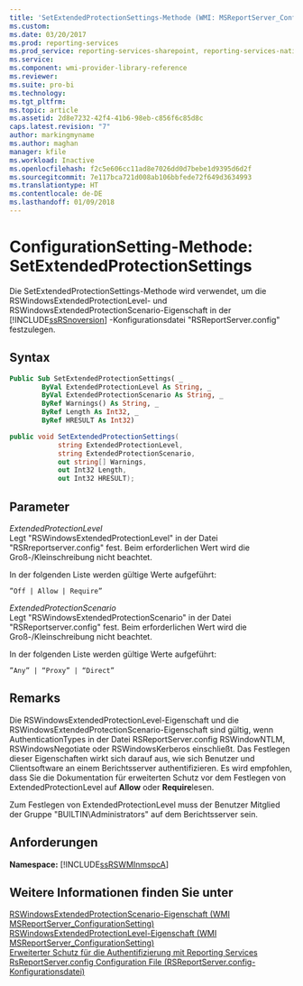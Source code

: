 ```yaml
---
title: 'SetExtendedProtectionSettings-Methode (WMI: MSReportServer_ConfigurationSetting) | Microsoft-Dokumentation'
ms.custom: 
ms.date: 03/20/2017
ms.prod: reporting-services
ms.prod_service: reporting-services-sharepoint, reporting-services-native
ms.service: 
ms.component: wmi-provider-library-reference
ms.reviewer: 
ms.suite: pro-bi
ms.technology: 
ms.tgt_pltfrm: 
ms.topic: article
ms.assetid: 2d8e7232-42f4-41b6-98eb-c856f6c85d8c
caps.latest.revision: "7"
author: markingmyname
ms.author: maghan
manager: kfile
ms.workload: Inactive
ms.openlocfilehash: f2c5e606cc11ad8e7026dd0d7bebe1d9395d6d2f
ms.sourcegitcommit: 7e117bca721d008ab106bbfede72f649d3634993
ms.translationtype: HT
ms.contentlocale: de-DE
ms.lasthandoff: 01/09/2018
---
```

# <a name="configurationsetting-method---setextendedprotectionsettings"></a>ConfigurationSetting-Methode: SetExtendedProtectionSettings
  Die SetExtendedProtectionSettings-Methode wird verwendet, um die RSWindowsExtendedProtectionLevel- und RSWindowsExtendedProtectionScenario-Eigenschaft in der [!INCLUDE[ssRSnoversion](../../includes/ssrsnoversion-md.md)] -Konfigurationsdatei "RSReportServer.config" festzulegen.  
  
## <a name="syntax"></a>Syntax  
  
```vb  
Public Sub SetExtendedProtectionSettings( _  
        ByVal ExtendedProtectionLevel As String, _  
        ByVal ExtendedProtectionScenario As String, _  
        ByRef Warnings() As String, _  
        ByRef Length As Int32, _  
        ByRef HRESULT As Int32)  
```  
  
```csharp  
public void SetExtendedProtectionSettings(  
            string ExtendedProtectionLevel,  
            string ExtendedProtectionScenario,  
            out string[] Warnings,  
            out Int32 Length,  
            out Int32 HRESULT);  
```  
  
## <a name="parameters"></a>Parameter  
 *ExtendedProtectionLevel*  
 Legt "RSWindowsExtendedProtectionLevel" in der Datei "RSRreportserver.config" fest. Beim erforderlichen Wert wird die Groß-/Kleinschreibung nicht beachtet.  
  
 In der folgenden Liste werden gültige Werte aufgeführt:  
  
 `”Off | Allow | Require”`  
  
 *ExtendedProtectionScenario*  
 Legt "RSWindowsExtendedProtectionScenario" in der Datei "RSReportserver.config" fest. Beim erforderlichen Wert wird die Groß-/Kleinschreibung nicht beachtet.  
  
 In der folgenden Liste werden gültige Werte aufgeführt:  
  
 `”Any” | “Proxy” | “Direct”`  
  
## <a name="remarks"></a>Remarks  
 Die RSWindowsExtendedProtectionLevel-Eigenschaft und die RSWindowsExtendedProtectionScenario-Eigenschaft sind gültig, wenn AuthenticationTypes in der Datei RSReportServer.config RSWindowNTLM, RSWindowsNegotiate oder RSWindowsKerberos einschließt. Das Festlegen dieser Eigenschaften wirkt sich darauf aus, wie sich Benutzer und Clientsoftware an einem Berichtsserver authentifizieren. Es wird empfohlen, dass Sie die Dokumentation für erweiterten Schutz vor dem Festlegen von ExtendedProtectionLevel auf **Allow** oder **Require**lesen.  
  
 Zum Festlegen von ExtendedProtectionLevel muss der Benutzer Mitglied der Gruppe "BUILTIN\Administrators" auf dem Berichtsserver sein.  
  
## <a name="requirements"></a>Anforderungen  
 **Namespace:** [!INCLUDE[ssRSWMInmspcA](../../includes/ssrswminmspca-md.md)]  
  
## <a name="see-also"></a>Weitere Informationen finden Sie unter  
 [RSWindowsExtendedProtectionScenario-Eigenschaft &#40;WMI MSReportServer_ConfigurationSetting&#41;](../../reporting-services/wmi-provider-library-reference/rswindowsextendedprotectionscenario-property.md)   
 [RSWindowsExtendedProtectionLevel-Eigenschaft &#40;WMI MSReportServer_ConfigurationSetting&#41;](../../reporting-services/wmi-provider-library-reference/rswindowsextendedprotectionlevel-property.md)   
 [Erweiterter Schutz für die Authentifizierung mit Reporting Services](../../reporting-services/security/extended-protection-for-authentication-with-reporting-services.md)   
 [RsReportServer.config Configuration File (RSReportServer.config-Konfigurationsdatei)](../../reporting-services/report-server/rsreportserver-config-configuration-file.md)  
  
  
